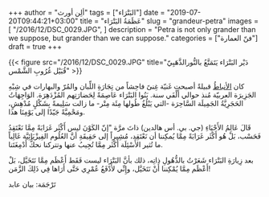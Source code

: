 +++
author = "ألِن أورث"
tags = ["البَتْرَاء"]
date = "2019-07-20T09:44:21+03:00"
title = "عَظَمَةُ البَتْرَاء"
slug = "grandeur-petra"
images = [
  "/2016/12/DSC_0029.JPG",
]
description = "Petra is not only grander than we suppose, but grander than we can suppose."
categories = ["فنّ العمارة"]
draft = true
+++

{{< figure src="/2016/12/DSC_0029.JPG" title="دَيْر البَتْرَاء  يَتَمَتَّعُ بالنُّورالذَّهَبِيّ قُبَيْل غُرُوبِ الشَّمْس" >}}

كان [الأنباطُ](https://ar.wikipedia.org/wiki/%D8%A7%D9%84%D8%A3%D9%86%D8%A8%D8%A7%D8%B7_(%D8%B4%D8%B9%D8%A8)) قبيلةً أصبحت غَنيّة غِنىً فاحِشاً من تِجَارَةِ اللِّبان والمُرّ والبهارات في شِبْهِ الجَزِيرَة العربيّة مُنذ حوالي أَلْفَي سنة. بَنُوا البَتْرَاء عَاصِمَةً لِحَضارَتِهم المُزْدَهِرَة. الوَاجِهَاتُ الحَجَرِيَّةُ الجَمِيلَة السَّاحِرَة -التي يَبْلُغُ طُولها مِئَة مِتْر- ما زالت سَلِيمةً بِشَكْلٍ مُدْهِشٍ، ومَحْمِيَّةً جَيّدًا إلى يَوْمِنَا هذا.

<!--more-->

قَالَ عَالِمُ الأَحْيَاءِ (جي. بي. أس هالدين) ذاتَ مرَّة "إنّ الكَوْنَ ليس أَكْثَر غَرَابَةً مِمَّا نَعْتَقِدُ فَحَسْب، بَلْ هُو أَكْثَر غَرَابَةً مِمَّا يُمكِننا أن نَعْتَقِد، مُشِيراً إلى حَقِيقَةِ أنَّ العُلُوم الفِيزْيَائِيَّة غَالِباً ما تُثير الأَسْئِلَة أَكْثَر مِمَّا تُجِيبُ عنها وتتركنا نحكُّ أَدْمِغَتَنا.

بعد زِيارَةِ البَتْرَاء شَعَرْتُ بالذُّهُولِ ذاتِه، ذلك بأنَّ البَتْرَاء ليست فَقَط أَعْظَم مِمَّا نَتَخَيَّل، بَلْ أَعْظَم مِمَّا يُمْكِننا أَنْ نَتَخَيَّل، وإِنِّي لأَدْفَعُ عُمْرِي حَتَّى أَرَاها فِي ذَلِكَ الزَّمَن!

تَرْجَمَة: بيان عابد
